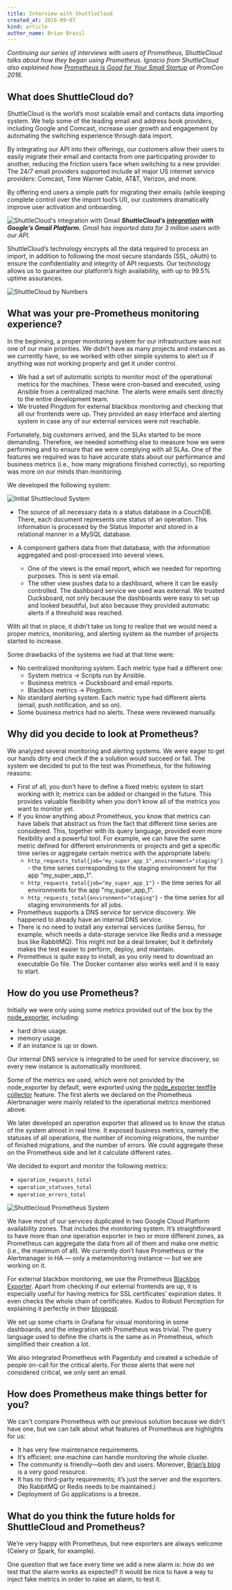 ```yaml
---
title: Interview with ShuttleCloud
created_at: 2016-09-07
kind: article
author_name: Brian Brazil
---
```


*Continuing our series of interviews with users of Prometheus, ShuttleCloud talks about how they began using Prometheus. Ignacio from ShuttleCloud also explained how [Prometheus Is Good for Your Small Startup](https://www.youtube.com/watch?v=gMHa4Yh8avk) at PromCon 2016.*

## What does ShuttleCloud do?

ShuttleCloud is the world’s most scalable email and contacts data importing system. We help some of the leading email and address book providers, including Google and Comcast, increase user growth and engagement by automating the switching experience through data import.

By integrating our API into their offerings, our customers allow their users to easily migrate their email and contacts from one participating provider to another, reducing the friction users face when switching to a new provider. The 24/7 email providers supported include all major US internet service providers: Comcast, Time Warner Cable, AT&T, Verizon, and more.

By offering end users a simple path for migrating their emails (while keeping complete control over the import tool’s UI), our customers dramatically improve user activation and onboarding.

<!-- more -->

![ShuttleCloud's integration with Gmail](/assets/blog/2016-09-07/gmail-integration.png)
***ShuttleCloud’s [integration](https://support.google.com/mail/answer/164640?hl=en) with Google’s Gmail Platform.*** *Gmail has imported data for 3 million users with our API.*


ShuttleCloud’s technology encrypts all the data required to process an import, in addition to following the most secure standards (SSL, oAuth) to ensure the confidentiality and integrity of API requests. Our technology allows us to guarantee our platform’s high availability, with up to 99.5% uptime assurances.

![ShuttleCloud by Numbers](/assets/blog/2016-09-07/shuttlecloud-numbers.png)

## What was your pre-Prometheus monitoring experience?

In the beginning, a proper monitoring system for our infrastructure was not one of our main priorities. We didn’t have as many projects and instances as we currently have, so we worked with other simple systems to alert us if anything was not working properly and get it under control.

   * We had a set of automatic scripts to monitor most of the operational metrics for the machines. These were cron-based and executed, using Ansible from a centralized machine. The alerts were emails sent directly to the entire development team.
   * We trusted Pingdom for external blackbox monitoring and checking that all our frontends were up. They provided an easy interface and alerting system in case any of our external services were not reachable.

Fortunately, big customers arrived, and the SLAs started to be more demanding. Therefore, we needed something else to measure how we were performing and to ensure that we were complying with all SLAs. One of the features we required was to have accurate stats about our performance and business metrics (i.e., how many migrations finished correctly), so reporting was more on our minds than monitoring.

We developed the following system:

![Initial Shuttlecloud System](/assets/blog/2016-09-07/Prometheus-System-1.jpg)

   * The source of all necessary data is a status database in a CouchDB. There, each document represents one status of an operation. This information is processed by the Status Importer and stored in a relational manner in a MySQL database.

   * A component gathers data from that database, with the information aggregated and post-processed into several views.
      * One of the views is the email report, which we needed for reporting purposes. This is sent via email.
      * The other view pushes data to a dashboard, where it can be easily controlled. The dashboard service we used was external. We trusted Ducksboard, not only because the dashboards were easy to set up and looked beautiful, but also because they provided automatic alerts if a threshold was reached.

With all that in place, it didn’t take us long to realize that we would need a proper metrics, monitoring, and alerting system as the number of projects started to increase.

Some drawbacks of the systems we had at that time were:

  * No centralized monitoring system. Each metric type had a different one:
      * System metrics → Scripts run by Ansible.
      * Business metrics → Ducksboard and email reports.
      * Blackbox metrics → Pingdom.
  * No standard alerting system. Each metric type had different alerts (email, push notification, and so on).
  * Some business metrics had no alerts. These were reviewed manually.

## Why did you decide to look at Prometheus?

We analyzed several monitoring and alerting systems. We were eager to get our hands dirty and check if the a solution would succeed or fail. The system we decided to put to the test was Prometheus, for the following reasons:

   * First of all, you don’t have to define a fixed metric system to start working with it; metrics can be added or changed in the future. This provides valuable flexibility when you don’t know all of the metrics you want to monitor yet.
   * If you know anything about Prometheus, you know that metrics can have labels that abstract us from the fact that different time series are considered. This, together with its query language, provided even more flexibility and a powerful tool. For example, we can have the same metric defined for different environments or projects and get a specific time series or aggregate certain metrics with the appropriate labels:
      * `http_requests_total{job="my_super_app_1",environment="staging"}` - the time series corresponding to the staging environment for the app "my\_super\_app_1".
      * `http_requests_total{job="my_super_app_1"}` - the time series for all environments for the app "my\_super\_app\_1".
      * `http_requests_total{environment="staging"}` - the time series for all staging environments for all jobs.
   * Prometheus supports a DNS service for service discovery. We happened to already  have an internal DNS service.
   * There is no need to install any external services (unlike Sensu, for example, which needs a data-storage service like Redis and a message bus like RabbitMQ). This might not be a deal breaker, but it definitely makes the test easier to perform, deploy, and maintain.
   * Prometheus is quite easy to install, as you only need to download an executable Go file. The Docker container also works well and it is easy to start.

## How do you use Prometheus?

Initially we were only using some metrics provided out of the box by the [node_exporter](https://github.com/prometheus/node_exporter), including:

   * hard drive usage.
   * memory usage.
   * if an instance is up or down.

Our internal DNS service is integrated to be used for service discovery, so every new instance is automatically monitored.

Some of the metrics we used, which were not provided by the node_exporter by default, were exported using the [node_exporter textfile collector](https://github.com/prometheus/node_exporter#textfile-collector) feature. The first alerts we declared on the Prometheus Alertmanager were mainly related to the operational metrics mentioned above.

We later developed an operation exporter that allowed us to know the status of the system almost in real time. It exposed business metrics, namely the statuses of all operations, the number of incoming migrations, the number of finished migrations, and the number of errors. We could aggregate these on the Prometheus side and let it calculate different rates.

We decided to export and monitor the following metrics:

   * `operation_requests_total`
   * `operation_statuses_total`
   * `operation_errors_total`

![Shuttlecloud Prometheus System](/assets/blog/2016-09-07/Prometheus-System-2.jpg)

We have most of our services duplicated in two Google Cloud Platform availability zones. That includes the monitoring system. It’s straightforward to have more than one operation exporter in two or more different zones, as Prometheus can aggregate the data from all of them and make one metric (i.e., the maximum of all). We currently don’t have Prometheus or the Alertmanager in HA — only a metamonitoring instance — but we are working on it.

For external blackbox monitoring, we use the Prometheus [Blackbox Exporter](https://github.com/prometheus/blackbox_exporter). Apart from checking if our external frontends are up, it is especially useful for having metrics for SSL certificates’ expiration dates. It even checks the whole chain of certificates. Kudos to Robust Perception for explaining it perfectly in their [blogpost](https://www.robustperception.io/get-alerted-before-your-ssl-certificates-expire/).

We set up some charts in Grafana for visual monitoring in some dashboards, and the integration with Prometheus was trivial. The query language used to define the charts is the same as in Prometheus, which simplified their creation a lot.

We also integrated Prometheus with Pagerduty and created a schedule of people on-call for the critical alerts. For those alerts that were not considered critical, we only sent an email.


## How does Prometheus make things better for you?

We can't compare Prometheus with our previous solution because we didn’t have one, but we can talk about what features of Prometheus are highlights for us:

   * It has very few maintenance requirements.
   * It’s efficient: one machine can handle monitoring the whole cluster.
   * The community is friendly—both dev and users. Moreover, [Brian’s blog](https://www.robustperception.io/blog/) is a very good resource.
   * It has no third-party requirements; it’s just the server and the exporters. (No RabbitMQ or Redis needs to be maintained.)
   * Deployment of Go applications is a breeze.

## What do you think the future holds for ShuttleCloud and Prometheus?

We’re very happy with Prometheus, but new exporters are always welcome (Celery or Spark, for example).

One question that we face every time we add a new alarm is: how do we test that the alarm works as expected? It would be nice to have a way to inject fake metrics in order to raise an alarm, to test it.
